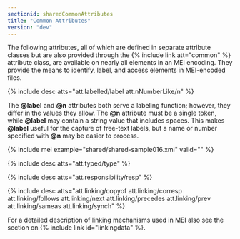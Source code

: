 ```yaml
---
sectionid: sharedCommonAttributes
title: "Common Attributes"
version: "dev"
---
```


The following attributes, all of which are defined in separate attribute classes but are also provided through the {% include link att="common" %} attribute class, are available on nearly all elements in an MEI encoding. They provide the means to identify, label, and access elements in MEI-encoded files.

{% include desc atts="att.labelled/label att.nNumberLike/n" %}

The **@label** and **@n** attributes both serve a labeling function; however, they differ in the values they allow. The **@n** attribute must be a single token, while **@label** may contain a string value that includes spaces. This makes **@label** useful for the capture of free-text labels, but a name or number specified with **@n** may be easier to process.

{% include mei example="shared/shared-sample016.xml" valid="" %}

{% include desc atts="att.typed/type" %}


{% include desc atts="att.responsibility/resp" %}






{% include desc atts="att.linking/copyof
att.linking/corresp
att.linking/follows
att.linking/next
att.linking/precedes
att.linking/prev
att.linking/sameas
att.linking/synch" %}

For a detailed description of linking mechanisms used in MEI also see the section on {% include link id="linkingdata" %}.

